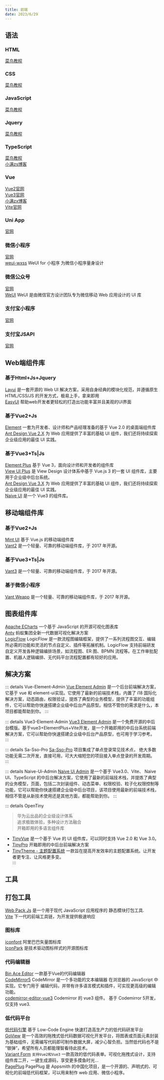 ```yaml
---
title: 前端
date: 2023/6/29
---
```


## 语法
### HTML
[菜鸟教程](https://www.runoob.com/html/html-tutorial.html)<br>

### CSS
[菜鸟教程](https://www.runoob.com/css/css-tutorial.html)<br>

### JavaScript
[菜鸟教程](https://www.runoob.com/js/js-tutorial.html)<br>

### Jquery
[菜鸟教程](https://www.runoob.com/jquery/jquery-tutorial.html)<br>

### TypeScript
[菜鸟教程](https://www.runoob.com/typescript/ts-tutorial.html)<br>
[小满zs博客](http://t.csdn.cn/acdi0)<br>

### Vue
[Vue2官网](https://v2.cn.vuejs.org/)<br>
[Vue3官网](https://v3.cn.vuejs.org/)<br>
[小满zx博客](http://t.csdn.cn/6lIol)<br>
[Vite官网](https://vitejs.cn/vite3-cn/)<br>

### Uni App
[官网](https://uniapp.dcloud.net.cn/)<br>

### 微信小程序
[官网](https://developers.weixin.qq.com/miniprogram/dev/framework/)<br>
[weui-wxss](https://wechat-miniprogram.github.io/weui/docs/) WeUI for 小程序 为微信小程序量身设计 <br>

### 微信公众号
[官网](https://developers.weixin.qq.com/doc/offiaccount/Getting_Started/Overview.html)<br>
[WeUI](https://gitee.com/Tencent/WeUI) WeUI 是由微信官方设计团队专为微信移动 Web 应用设计的 UI 库 <br>

### 支付宝小程序
[官网](https://opendocs.alipay.com/mini/developer)<br>

### 支付宝JSAPI
[官网](https://opendocs.alipay.com/open/025a4p)<br>

## Web端组件库

### 基于Html+Js+Jquery
[Layui](https://www.layuiweb.com/) 是一套开源的 Web UI 解决方案，采用自身经典的模块化规范，并遵循原生 HTML/CSS/JS 的开发方式，极易上手，拿来即用<br>
[EasyUI](https://www.jeasyui.net/) 帮助web开发者更轻松的打造出功能丰富并且美观的UI界面<br>

### 基于Vue2+Js
[Element](https://element.eleme.cn/#/zh-CN) 一套为开发者、设计师和产品经理准备的基于 Vue 2.0 的桌面端组件库<br>
[Ant Design Vue 2.X](https://2x.antdv.com/components/overview-cn/) 为 Web 应用提供了丰富的基础 UI 组件，我们还将持续探索企业级应用的最佳 UI 实践。<br>

### 基于Vue3+Ts|Js
[Element Plus](https://element-plus.org/zh-CN/) 基于 Vue 3，面向设计师和开发者的组件库<br>
[View UI Plus](https://www.iviewui.com/view-ui-plus/guide/introduce) 是 View Design 设计体系中基于 Vue.js 3 的一套 UI 组件库，主要用于企业级中后台系统。<br>
[Ant Design Vue 3.X](https://www.antdv.com/components/overview-cn/) 为 Web 应用提供了丰富的基础 UI 组件，我们还将持续探索企业级应用的最佳 UI 实践。<br>
[Naive UI](https://www.naiveui.com/zh-CN/os-theme) 是一个 Vue3 的组件库。<br>

## 移动端组件库

### 基于Vue2+Js
[Mint UI](http://mint-ui.github.io/#!/zh-cn) 基于 Vue.js 的移动端组件库<br>
[Vant2](https://vant-contrib.gitee.io/vant/v2/#/zh-CN/) 是一个轻量、可靠的移动端组件库，于 2017 年开源。<br>

### 基于Vue3+Ts|Js
[Vant3](https://vant-contrib.gitee.io/vant/#/zh-CN) 是一个轻量、可靠的移动端组件库，于 2017 年开源。<br>

### 基于微信小程序
[Vant Weapp](https://vant-contrib.gitee.io/vant-weapp/#/home) 是一个轻量、可靠的移动端组件库，于 2017 年开源。<br>

## 图表组件库
[Apache ECharts](https://echarts.apache.org/zh/index.html) 一个基于 JavaScript 的开源可视化图表库<br>
[Antv](https://antv.vision/zh) 蚂蚁集团全新一代数据可视化解决方案<br>
[LogicFlow](https://site.logic-flow.cn/docs/#/zh/) LogicFlow 是一款流程图编辑框架，提供了一系列流程图交互、编辑所必需的功能和灵活的节点自定义、插件等拓展机制。LogicFlow 支持前端研发自定义开发各种逻辑编排场景，如流程图、ER 图、BPMN 流程等。在工作审批配置、机器人逻辑编排、无代码平台流程配置都有较好的应用。<br>

## 解决方案
::: details Vue-Element-Admin
[Vue Element Admin](https://panjiachen.github.io/vue-element-admin-site/zh) 是一个后台前端解决方案，它基于 vue 和 element-ui实现。它使用了最新的前端技术栈，内置了 i18 国际化解决方案，动态路由，权限验证，提炼了典型的业务模型，提供了丰富的功能组件，它可以帮助你快速搭建企业级中后台产品原型。相信不管你的需求是什么，本项目都能帮助到你。
:::

::: details Vue3-Element-Admin
[Vue3 Element Admin](https://huzhushan.gitee.io/vue3-element-admin/) 是一个免费开源的中后台模版。基于vue3+ElementPlus+Vite开发，是一个开箱即用的中后台系统前端解决方案，它可以帮助你快速搭建企业级中后台产品原型，也可用于学习参考。
:::

::: details Sa-Sso-Pro
[Sa-Sso-Pro](https://sa-token.cc/doc.html#/sso/sso-pro)  项目集成了单点登录常见技术点， 绝大多数功能无需二次开发，直接可用，可大大缩短您的项目接入单点登录的开发周期。
:::

::: details Naive-Ui-Admin
[Naive Ui Admin](https://docs.naiveadmin.com/)  是一个基于 Vue3.0、Vite、 Naive UI、TypeScript 的中后台解决方案，它使用了最新的前端技术栈，并提炼了典型的业务模型，页面，包括二次封装组件、动态菜单、权限校验、粒子化权限控制等功能，它可以帮助你快速搭建企业级中后台项目，该项目使用最新的前端技术栈，相信不管是从新技术使用还是其他方面，都能帮助到你。
:::

::: details OpenTiny

> 华为云出品的企业级设计体系 <br>
> 追求极致体验，多种设计方法融合 <br>
> 开箱即用的多语言组件库

- [TinyVue](https://opentiny.design/tiny-vue/zh-CN/os-theme/docs/envpreparation) 是一个基于 Vue 的 UI 组件库，可以同时支持 Vue 2.0 和 Vue 3.0。<br>
- [TinyPro](https://opentiny.design/pro/home) 开箱即用的中后台前端解决方案 <br>
- [TinyTheme - 主题配置系统](https://opentiny.design/designtheme/home) 一款旨在提高开发效率的主题配置系统。让开发者更专注、让风格更多变。<br>
:::

## 工具

## 打包工具
[Web Pack Js](https://www.webpackjs.com/concepts/) 是一个用于现代 JavaScript 应用程序的 静态模块打包工具.<br>
[Vite](https://cn.vitejs.dev/) 下一代的前端工具链，为开发提供极速响应<br>

### 图标库
[iconfont](https://www.iconfont.cn/) 阿里巴巴矢量图标库<br>
[IconPark](https://iconpark.oceanengine.com/home) 是技术驱动图标样式的开源图标库<br>

### 代码编辑器
[Bin Ace Editor](https://wangbin3162.gitee.io/bin-ace-editor) 一款基于Vue的代码编辑器<br>
[CodeMirror5](https://codemirror.net/5/) CodeMirror 是一个多功能的文本编辑器 在浏览器的 JavaScript 中实现。它专门用于 编辑代码，并带有许多语言模式和插件，可实现更高级的编辑功能。<br>
[codemirror-editor-vue3](https://rennzhang.github.io/codemirror-editor-vue3/zh-CN/guide/getting-started) Codemirror 的 vue3 组件。 基于 Codemirror 5开发，仅支持 vue3. <br>

### 低代码平台
[低代码引擎](https://lowcode-engine.cn/index) 基于 Low-Code Engine 快速打造高生产力的低代码研发平台<br>
[GoView](https://www.mtruning.club/#/) 是一个高效的拖拽式低代码数据可视化开发平台，将图表或页面元素封装为基础组件，无需编写代码即可制作数据大屏，减少心智负担。当然低代码也不是 “银弹”，希望所有人员都能理智看待此技术。<br>
[Variant Form](https://vform666.com/) `支持Vue2和Vue3` 一款高效的低代码表单。可视化拖拽式设计，支持组件库二开，一键生成源码，享受更多摸鱼时光...<br>
[PagePlug](https://gitee.com/cloudtogo/pageplug) PagePlug 是 Appsmith 的中国化项目，是一个开源的、声明式的、可视化的前端低代码框架，可以用来制作 web 应用、微信小程序。 <br>
